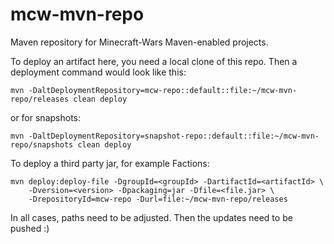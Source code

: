 mcw-mvn-repo
============

Maven repository for Minecraft-Wars Maven-enabled projects.

To deploy an artifact here, you need a local clone of this repo. Then a deployment command would look like this:

    mvn -DaltDeploymentRepository=mcw-repo::default::file:~/mcw-mvn-repo/releases clean deploy

or for snapshots:

    mvn -DaltDeploymentRepository=snapshot-repo::default::file:~/mcw-mvn-repo/snapshots clean deploy


To deploy a third party jar, for example Factions:

    mvn deploy:deploy-file -DgroupId=<groupId> -DartifactId=<artifactId> \
        -Dversion=<version> -Dpackaging=jar -Dfile=<file.jar> \
        -DrepositoryId=mcw-repo -Durl=file:~/mcw-mvn-repo/releases

In all cases, paths need to be adjusted.
Then the updates need to be pushed :)

